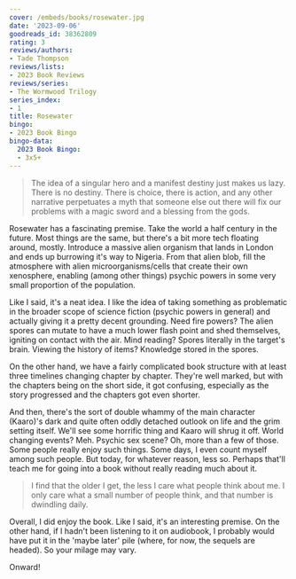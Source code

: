 ```yaml
---
cover: /embeds/books/rosewater.jpg
date: '2023-09-06'
goodreads_id: 38362809
rating: 3
reviews/authors:
- Tade Thompson
reviews/lists:
- 2023 Book Reviews
reviews/series:
- The Wormwood Trilogy
series_index:
- 1
title: Rosewater
bingo:
- 2023 Book Bingo
bingo-data:
  2023 Book Bingo:
  - 3x5+
---
```

> The idea of a singular hero and a manifest destiny just makes us lazy. There is no destiny. There is choice, there is action, and any other narrative perpetuates a myth that someone else out there will fix our problems with a magic sword and a blessing from the gods.

Rosewater has a fascinating premise. Take the world a half century in the future. Most things are the same, but there's a bit more tech floating around, mostly. Introduce a massive alien organism that lands in London and ends up burrowing it's way to Nigeria. From that alien blob, fill the atmosphere with alien microorganisms/cells that create their own xenosphere, enabling (among other things) psychic powers in some very small proportion of the population. 

<!--more-->

Like I said, it's a neat idea. I like the idea of taking something as problematic in the broader scope of science fiction (psychic powers in general) and actually giving it a pretty decent grounding. Need fire powers? The alien spores can mutate to have a much lower flash point and shed themselves, igniting on contact with the air. Mind reading? Spores literally in the target's brain. Viewing the history of items? Knowledge stored in the spores.

On the other hand, we have a fairly complicated book structure with at least three timelines changing chapter by chapter. They're well marked, but with the chapters being on the short side, it got confusing, especially as the story progressed and the chapters got even shorter. 

And then, there's the sort of double whammy of the main character (Kaaro)'s dark and quite often oddly detached outlook on life and the grim setting itself. We'll see some horrific thing and Kaaro will shrug it off. World changing events? Meh. Psychic sex scene? Oh, more than a few of those. Some people really enjoy such things. Some days, I even count myself among such people. But today, for whatever reason, less so. Perhaps that'll teach me for going into a book without really reading much about it. 

> I find that the older I get, the less I care what people think about me. I only care what a small number of people think, and that number is dwindling daily.

Overall, I did enjoy the book. Like I said, it's an interesting premise. On the other hand, if I hadn't been listening to it on audiobook, I probably would have put it in the 'maybe later' pile (where, for now, the sequels are headed). So your milage may vary. 

Onward!